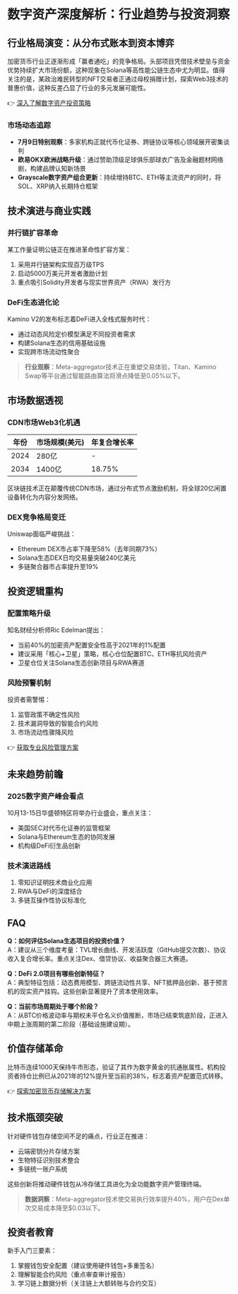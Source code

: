 # 数字资产深度解析：行业趋势与投资洞察

## 行业格局演变：从分布式账本到资本博弈
加密货币行业正逐渐形成「赢者通吃」的竞争格局。头部项目凭借技术壁垒与资金优势持续扩大市场份额，这种现象在Solana等高性能公链生态中尤为明显。值得关注的是，某政治难民转型的NFT交易者正通过母校捐赠计划，探索Web3技术的普惠价值，这种反差凸显了行业的多元发展可能性。

👉 [深入了解数字资产投资策略](https://bit.ly/okx_welcome)

### 市场动态追踪
- **7月9日特别观察**：多家机构正就代币化证券、跨链协议等核心领域展开密集谈判
- **欧易OKX欧洲战略升级**：通过赞助顶级足球俱乐部球衣广告及金融题材网络剧，构建品牌认知新场景
- **Grayscale数字资产组合更新**：持续增持BTC、ETH等主流资产的同时，将SOL、XRP纳入长期持仓框架

## 技术演进与商业实践
### 并行链扩容革命
某工作量证明公链正在推进革命性扩容方案：
1. 采用并行链架构实现百万级TPS
2. 启动5000万美元开发者激励计划
3. 重点吸引Solidity开发者与现实世界资产（RWA）发行方

### DeFi生态进化论
Kamino V2的发布标志着DeFi进入全栈式服务时代：
- 通过动态风险定价模型满足不同投资者需求
- 构建Solana生态的信用基础设施
- 实现跨市场流动性聚合

> **行业观察**：Meta-aggregator技术正在重塑交易体验，Titan、Kamino Swap等平台通过智能路由算法将滑点降低至0.05%以下。

## 市场数据透视
### CDN市场Web3化机遇
| 年份 | 市场规模(美元) | 年复合增长率 |
|------|----------------|-------------|
| 2024 | 280亿          | -           |
| 2034 | 1400亿         | 18.75%      |

区块链技术正在颠覆传统CDN市场，通过分布式节点激励机制，将全球20亿闲置设备转化为内容分发网络。

### DEX竞争格局变迁
Uniswap面临严峻挑战：
- Ethereum DEX市占率下降至58%（去年同期73%）
- Solana生态DEX日均交易量突破240亿美元
- 多链聚合器市占率提升至19%

## 投资逻辑重构
### 配置策略升级
知名财经分析师Ric Edelman提出：
- 当前40%的加密资产配置安全性高于2021年的1%配置
- 建议采用「核心+卫星」策略，核心仓位配置BTC、ETH等抗风险资产
- 卫星仓位关注Solana生态创新项目与RWA赛道

### 风险预警机制
投资者需警惕：
1. 监管政策不确定性风险
2. 技术漏洞导致的智能合约风险
3. 市场流动性骤降风险

👉 [获取专业风险管理方案](https://bit.ly/okx_welcome)

## 未来趋势前瞻
### 2025数字资产峰会看点
10月13-15日华盛顿特区将举办行业盛会，重点关注：
- 美国SEC对代币化证券的监管框架
- Solana与Ethereum生态的协同发展
- 机构级DeFi衍生品创新

### 技术演进路线
1. 零知识证明技术商业化应用
2. RWA与DeFi的深度结合
3. 多链互操作性协议标准化

## FAQ
**Q：如何评估Solana生态项目的投资价值？**  
A：建议从三个维度考量：TVL增长曲线、开发活跃度（GitHub提交次数）、协议收入复合增长率。重点关注Dex、借贷协议、收益聚合器三大赛道。

**Q：DeFi 2.0项目有哪些创新特征？**  
A：典型特征包括：动态费用模型、跨链流动性共享、NFT抵押品创新、基于预言机的现实资产挂钩。这些创新显著提升了资本使用效率。

**Q：当前市场周期处于哪个阶段？**  
A：从BTC价格波动率与期权未平仓名义价值推断，市场已结束筑底阶段，正进入中期上涨周期的第二阶段（基础设施建设期）。

## 价值存储革命
比特币连续1000天保持牛市形态，验证了其作为数字黄金的抗通胀属性。机构投资者持仓比例已从2021年的12%提升至当前的38%，标志着资产配置范式转移。

👉 [探索加密货币存储解决方案](https://bit.ly/okx_welcome)  

## 技术瓶颈突破
针对硬件钱包存储空间不足的痛点，行业正在推进：
- 云端密钥分片存储方案
- 生物特征识别技术整合
- 多链统一账户系统

这些创新将推动硬件钱包从冷存储工具进化为全功能数字资产管理终端。

> **数据洞察**：Meta-aggregator技术使交易执行效率提升40%，用户在Dex单次交易成本降至$0.03以下。

## 投资者教育
新手入门三要素：
1. 掌握钱包安全配置（建议使用硬件钱包+多重签名）
2. 理解智能合约风险（重点审查审计报告）
3. 学习链上数据分析（关注链上大额转账与合约交互）